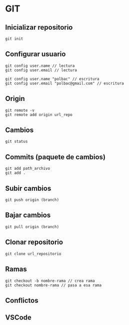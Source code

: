 # GIT

## Inicializar repositorio
```
git init
```

## Configurar usuario
```
git config user.name // lectura
git config user.email // lectura

git config user.name "polbac" // escritura
git config user.email "polbac@gmail.com" // escritura
```

## Origin
```
git remote -v
git remote add origin url_repo
```

## Cambios
```
git status
```

## Commits (paquete de cambios)
```
git add path_archivo
git add .
```

## Subir cambios
```
git push origin (branch)
```



## Bajar cambios
```
git pull origin (branch)
```

## Clonar repositorio
```
git clone url_repositorio
```

## Ramas
```
git checkout -b nombre-rama // crea rama
git checkout nombre-rama // pasa a esa rama
```

## Conflictos

## VSCode